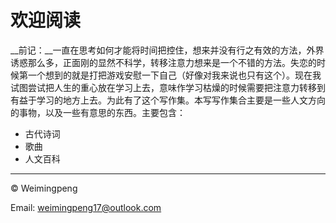 # 欢迎阅读  

__前记：__一直在思考如何才能将时间把控住，想来并没有行之有效的方法，外界诱惑那么多，正面刚的显然不科学，转移注意力想来是一个不错的方法。失恋的时候第一个想到的就是打把游戏安慰一下自己（好像对我来说也只有这个）。现在我试图尝试把人生的重心放在学习上去，意味作学习枯燥的时候需要把注意力转移到有益于学习的地方上去。为此有了这个写作集。本写写作集合主要是一些人文方向的事物，以及一些有意思的东西。主要包含：

* 古代诗词
* 歌曲
* 人文百科



______________

© Weimingpeng  

Email: weimingpeng17@outlook.com